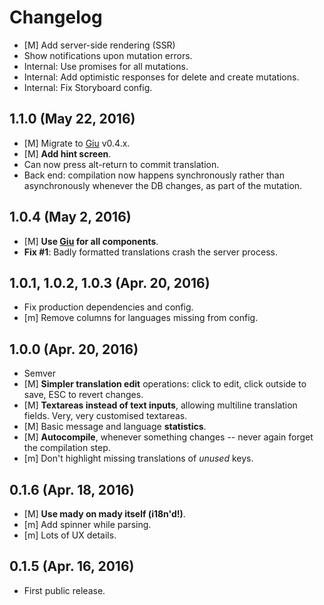 # Changelog

* [M] Add server-side rendering (SSR)
* Show notifications upon mutation errors.
* Internal: Use promises for all mutations.
* Internal: Add optimistic responses for delete and create mutations.
* Internal: Fix Storyboard config.

## 1.1.0 (May 22, 2016)

* [M] Migrate to [Giu](https://github.com/guigrpa/giu) v0.4.x.
* [M] **Add hint screen**.
* Can now press alt-return to commit translation.
* Back end: compilation now happens synchronously rather than asynchronously whenever the DB changes, as part of the mutation.

## 1.0.4 (May 2, 2016)

* [M] **Use [Giu](https://github.com/guigrpa/giu) for all components**.
* **Fix #1**: Badly formatted translations crash the server process.

## 1.0.1, 1.0.2, 1.0.3 (Apr. 20, 2016)

* Fix production dependencies and config.
* [m] Remove columns for languages missing from config.

## 1.0.0 (Apr. 20, 2016)

* Semver
* [M] **Simpler translation edit** operations: click to edit, click outside to save, ESC to revert changes.
* [M] **Textareas instead of text inputs**, allowing multiline translation fields. Very, very customised textareas.
* [M] Basic message and language **statistics**.
* [M] **Autocompile**, whenever something changes -- never again forget the compilation step.
* [m] Don't highlight missing translations of *unused* keys.

## 0.1.6 (Apr. 18, 2016)

* [M] **Use mady on mady itself (i18n'd!)**.
* [m] Add spinner while parsing.
* [m] Lots of UX details.

## 0.1.5 (Apr. 16, 2016)

* First public release.
